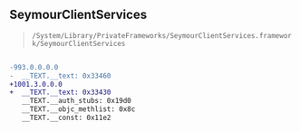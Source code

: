 ## SeymourClientServices

> `/System/Library/PrivateFrameworks/SeymourClientServices.framework/SeymourClientServices`

```diff

-993.0.0.0.0
-  __TEXT.__text: 0x33460
+1001.3.0.0.0
+  __TEXT.__text: 0x33430
   __TEXT.__auth_stubs: 0x19d0
   __TEXT.__objc_methlist: 0x8c
   __TEXT.__const: 0x11e2

```

